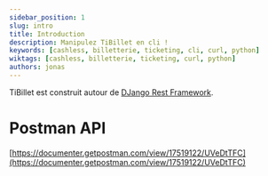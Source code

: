 ```yaml
---
sidebar_position: 1
slug: intro
title: Introduction
description: Manipulez TiBillet en cli !
keywords: [cashless, billetterie, ticketing, cli, curl, python]
wiktags: [cashless, billetterie, ticketing, curl, python]
authors: jonas
---
```


TiBillet est construit autour de [DJango Rest Framework](https://www.django-rest-framework.org/). 

# Postman API 

[https://documenter.getpostman.com/view/17519122/UVeDtTFC](https://documenter.getpostman.com/view/17519122/UVeDtTFC)

